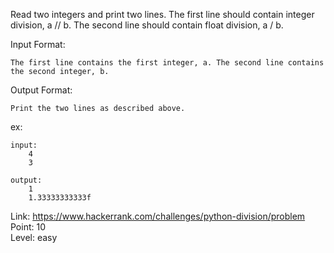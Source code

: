 Read two integers and print two lines. The first line should contain integer division, a // b. The second line should contain float division, a / b.

Input Format:

	The first line contains the first integer, a. The second line contains the second integer, b.

Output Format:

	Print the two lines as described above.

ex:

	input:
		4
		3

	output:
		1
		1.33333333333f

Link: https://www.hackerrank.com/challenges/python-division/problem<br />
Point: 10<br />
Level: easy